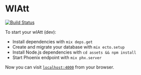 # WIAtt

[![Build Status](https://dev.azure.com/wIAtt/wiatt_web/_apis/build/status/RoyalMist.wIAtt?branchName=master)](https://dev.azure.com/wIAtt/wiatt_web/_build/latest?definitionId=1&branchName=master)

To start your wIAtt (dev):

* Install dependencies with `mix deps.get`
* Create and migrate your database with `mix ecto.setup`
* Install Node.js dependencies with `cd assets && npm install`
* Start Phoenix endpoint with `mix phx.server`

Now you can visit [`localhost:4000`](http://localhost:4000) from your browser.
